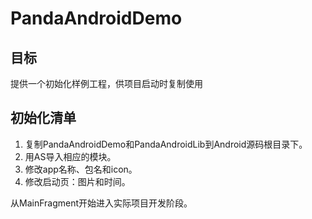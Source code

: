 # PandaAndroidDemo
## 目标
提供一个初始化样例工程，供项目启动时复制使用

## 初始化清单
1. 复制PandaAndroidDemo和PandaAndroidLib到Android源码根目录下。
2. 用AS导入相应的模块。
3. 修改app名称、包名和icon。
4. 修改启动页：图片和时间。

从MainFragment开始进入实际项目开发阶段。
